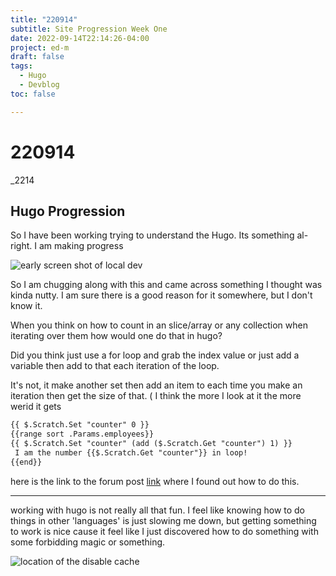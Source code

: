 ```yaml
---
title: "220914"
subtitle: Site Progression Week One
date: 2022-09-14T22:14:26-04:00
project: ed-m
draft: false
tags:
  - Hugo
  - Devblog
toc: false

---
```


# 220914

_2214

## Hugo Progression

So I have been working trying to understand the Hugo. Its something al-right. I am making progress 

![early screen shot of local dev](https://i.imgur.com/qXx9S6t.png)

So I am chugging along with this and came across something I thought was kinda nutty. I am sure there is a good reason for it somewhere, but I don't know it. 

When you think on how to count in an slice/array or any collection when iterating over them how would one do that in hugo?

Did you think just use a for loop and grab the index value or just add a variable then add to that each iteration of the loop.  
 
 It's not, it make another set then add an item to each time you make an iteration then get the size of that. ( I think the more I look at it the more werid it gets
 
```html
{{ $.Scratch.Set "counter" 0 }}
{{range sort .Params.employees}}
{{ $.Scratch.Set "counter" (add ($.Scratch.Get "counter") 1) }}
 I am the number {{$.Scratch.Get "counter"}} in loop!
{{end}}
```

here is the link to the forum post [link](https://discourse.gohugo.io/t/how-counting-up-a-variable-in-range/586/8?)  where I found out how to do this. 

____
working with hugo is not really all that fun. I feel like knowing how to do things in other 'languages' is just slowing me down, but getting something to work is nice cause it feel like I just discovered how to do something with some forbidding magic or something. 

![location of the disable cache](https://i.imgur.com/vun1aTh.png)